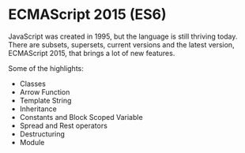 # ECMAScript 2015 (ES6)

JavaScript was created in 1995, but the language is still thriving today. There are subsets, supersets, current versions and the latest version, ECMAScript 2015, that brings a lot of new features.

Some of the highlights:

- Classes
- Arrow Function
- Template String
- Inheritance
- Constants and Block Scoped Variable
- Spread and Rest operators
- Destructuring
- Module
